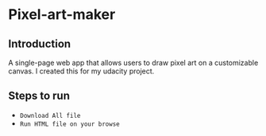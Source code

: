 # Pixel-art-maker

## Introduction
A single-page web app that allows users to draw pixel art on a customizable canvas. I created this for my udacity project.

## Steps to run
- `Download All file`
- `Run HTML file on your browse`
